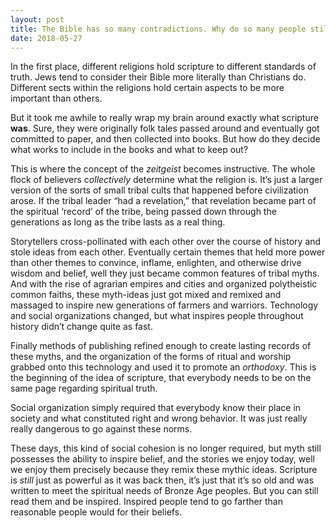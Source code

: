 ```yaml
---
layout: post
title: The Bible has so many contradictions. Why do so many people still believe it is the word of God?
date: 2018-05-27
---
```


<p>In the first place, different religions hold scripture to different standards of truth. Jews tend to consider their Bible more literally than Christians do. Different sects within the religions hold certain aspects to be more important than others.</p><p>But it took me awhile to really wrap my brain around exactly what scripture <b>was</b>. Sure, they were originally folk tales passed around and eventually got committed to paper, and then collected into books. But how do they decide what works to include in the books and what to keep out?</p><p>This is where the concept of the <i>zeitgeist</i> becomes instructive. The whole flock of believers c<i>ollectively</i> determine what the religion is. It’s just a larger version of the sorts of small tribal cults that happened before civilization arose. If the tribal leader “had a revelation,” that revelation became part of the spiritual ‘record’ of the tribe, being passed down through the generations as long as the tribe lasts as a real thing.</p><p>Storytellers cross-pollinated with each other over the course of history and stole ideas from each other. Eventually certain themes that held more power than other themes to convince, inflame, enlighten, and otherwise drive wisdom and belief, well they just became common features of tribal myths. And with the rise of agrarian empires and cities and organized polytheistic common faiths, these myth-ideas just got mixed and remixed and massaged to inspire new generations of farmers and warriors. Technology and social organizations changed, but what inspires people throughout history didn’t change quite as fast.</p><p>Finally methods of publishing refined enough to create lasting records of these myths, and the organization of the forms of ritual and worship grabbed onto this technology and used it to promote an <i>orthodoxy</i>. This is the beginning of the idea of scripture, that everybody needs to be on the same page regarding spiritual truth.</p><p>Social organization simply required that everybody know their place in society and what constituted right and wrong behavior. It was just really really dangerous to go against these norms.</p><p>These days, this kind of social cohesion is no longer required, but myth still possesses the ability to inspire belief, and the stories we enjoy today, well we enjoy them precisely because they remix these mythic ideas. Scripture is <i>still</i> just as powerful as it was back then, it’s just that it’s so old and was written to meet the spiritual needs of Bronze Age peoples. But you can still read them and be inspired. Inspired people tend to go farther than reasonable people would for their beliefs.</p>
